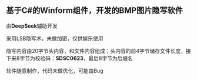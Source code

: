 ﻿## 基于C#的Winform组件，开发的BMP图片隐写软件

由**DeepSeek**辅助开发

采用LSB隐写术，未做加密，仅供娱乐使用

隐写内容由20字节头内容，和文件内容组成；头内容的前4字节储存文件长度，接下来8字节为校验码：**SDSC0623**，最后8字节为后缀名

软件随意制作，代码未做优化，可能由Bug
